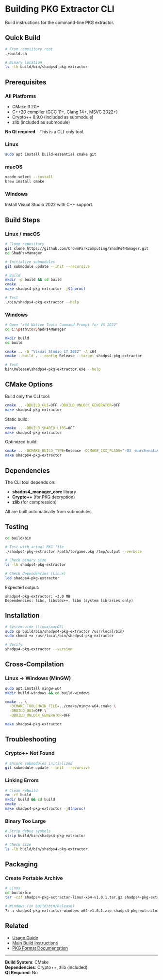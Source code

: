 # Building PKG Extractor CLI

Build instructions for the command-line PKG extractor.

## Quick Build

```bash
# From repository root
./build.sh

# Binary location
ls -lh build/bin/shadps4-pkg-extractor
```

## Prerequisites

### All Platforms
- CMake 3.20+
- C++20 compiler (GCC 11+, Clang 14+, MSVC 2022+)
- Crypto++ 8.9.0 (included as submodule)
- zlib (included as submodule)

**No Qt required** - This is a CLI-only tool.

### Linux

```bash
sudo apt install build-essential cmake git
```

### macOS

```bash
xcode-select --install
brew install cmake
```

### Windows

Install Visual Studio 2022 with C++ support.

## Build Steps

### Linux / macOS

```bash
# Clone repository
git clone https://github.com/CrownParkComputing/ShadPs4Manager.git
cd ShadPs4Manager

# Initialize submodules
git submodule update --init --recursive

# Build
mkdir -p build && cd build
cmake ..
make shadps4-pkg-extractor -j$(nproc)

# Test
./bin/shadps4-pkg-extractor --help
```

### Windows

```bash
# Open "x64 Native Tools Command Prompt for VS 2022"
cd C:\path\to\ShadPs4Manager

mkdir build
cd build

cmake .. -G "Visual Studio 17 2022" -A x64
cmake --build . --config Release --target shadps4-pkg-extractor

# Test
bin\Release\shadps4-pkg-extractor.exe --help
```

## CMake Options

Build only the CLI tool:

```bash
cmake .. -DBUILD_GUI=OFF -DBUILD_UNLOCK_GENERATOR=OFF
make shadps4-pkg-extractor
```

Static build:

```bash
cmake .. -DBUILD_SHARED_LIBS=OFF
make shadps4-pkg-extractor
```

Optimized build:

```bash
cmake .. -DCMAKE_BUILD_TYPE=Release -DCMAKE_CXX_FLAGS="-O3 -march=native"
make shadps4-pkg-extractor
```

## Dependencies

The CLI tool depends on:
- **shadps4_manager_core** library
- **Crypto++** (for PKG decryption)
- **zlib** (for compression)

All are built automatically from submodules.

## Testing

```bash
cd build/bin

# Test with actual PKG file
./shadps4-pkg-extractor /path/to/game.pkg /tmp/output --verbose

# Check binary size
ls -lh shadps4-pkg-extractor

# Check dependencies (Linux)
ldd shadps4-pkg-extractor
```

Expected output:
```
shadps4-pkg-extractor: ~3.0 MB
Dependencies: libc, libstdc++, libm (system libraries only)
```

## Installation

```bash
# System-wide (Linux/macOS)
sudo cp build/bin/shadps4-pkg-extractor /usr/local/bin/
sudo chmod +x /usr/local/bin/shadps4-pkg-extractor

# Verify
shadps4-pkg-extractor --version
```

## Cross-Compilation

### Linux → Windows (MinGW)

```bash
sudo apt install mingw-w64
mkdir build-windows && cd build-windows

cmake .. \
  -DCMAKE_TOOLCHAIN_FILE=../cmake/mingw-w64.cmake \
  -DBUILD_GUI=OFF \
  -DBUILD_UNLOCK_GENERATOR=OFF

make shadps4-pkg-extractor
```

## Troubleshooting

### Crypto++ Not Found

```bash
# Ensure submodules initialized
git submodule update --init --recursive
```

### Linking Errors

```bash
# Clean rebuild
rm -rf build
mkdir build && cd build
cmake ..
make shadps4-pkg-extractor -j$(nproc)
```

### Binary Too Large

```bash
# Strip debug symbols
strip build/bin/shadps4-pkg-extractor

# Check size
ls -lh build/bin/shadps4-pkg-extractor
```

## Packaging

### Create Portable Archive

```bash
# Linux
cd build/bin
tar -czf shadps4-pkg-extractor-linux-x64-v1.0.1.tar.gz shadps4-pkg-extractor

# Windows (in build/bin/Release)
7z a shadps4-pkg-extractor-windows-x64-v1.0.1.zip shadps4-pkg-extractor.exe
```

## Related

- [Usage Guide](README.md)
- [Main Build Instructions](../../BUILD.md)
- [PKG Format Documentation](../../docs/pkg-format.md)

---

**Build System**: CMake  
**Dependencies**: Crypto++, zlib (included)  
**Qt Required**: No
